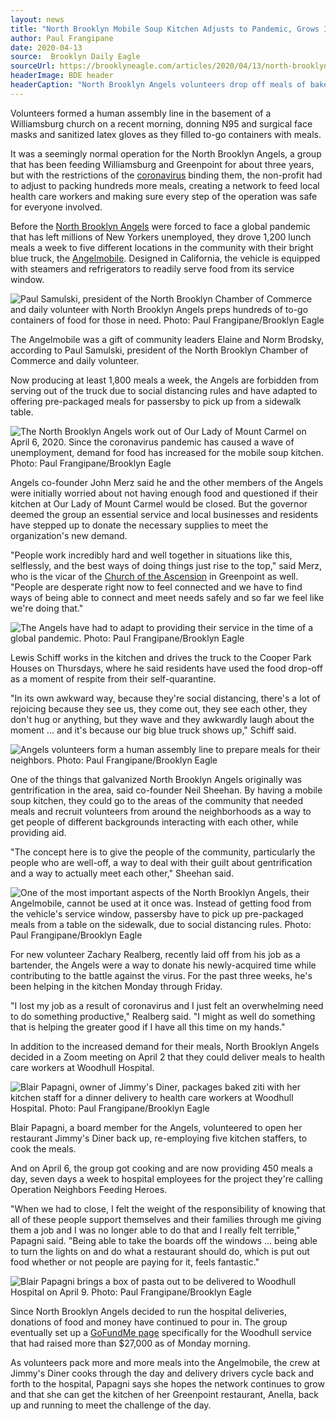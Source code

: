 ```yaml
---
layout: news
title: "North Brooklyn Mobile Soup Kitchen Adjusts to Pandemic, Grows Its Support"
author: Paul Frangipane
date: 2020-04-13
source:  Brooklyn Daily Eagle
sourceUrl: https://brooklyneagle.com/articles/2020/04/13/north-brooklyn-mobile-soup-kitchen-adjusts-to-pandemic-grows-its-support/
headerImage: BDE header
headerCaption: "North Brooklyn Angels volunteers drop off meals of baked ziti to Woodhull Hospital employees on April 9. Photo: Paul Frangipane/Brooklyn Eagle"
---
```


Volunteers formed a human assembly line in the basement of a Williamsburg church on a recent morning, donning N95 and surgical face masks and sanitized latex gloves as they filled to-go containers with meals.

It was a seemingly normal operation for the North Brooklyn Angels, a group that has been feeding Williamsburg and Greenpoint for about three years, but with the restrictions of the [coronavirus](https://brooklyneagle.com/articles/tag/Coronavirus/) binding them, the non-profit had to adjust to packing hundreds more meals, creating a network to feed local health care workers and making sure every step of the operation was safe for everyone involved.

Before the [North Brooklyn Angels](https://www.northbrooklynangels.org/) were forced to face a global pandemic that has left millions of New Yorkers unemployed, they drove 1,200 lunch meals a week to five different locations in the community with their bright blue truck, the [Angelmobile](https://www.northbrooklynangels.org/angelmobile-meals). Designed in California, the vehicle is equipped with steamers and refrigerators to readily serve food from its service window.

![](https://brooklyneagle.com/wp-content/uploads/2020/04/north-brooklyn-angels-april-2020-by-paul-frangipane244.jpg "Paul Samulski, president of the North Brooklyn Chamber of Commerce and daily volunteer with North Brooklyn Angels preps hundreds of to-go containers of food for those in need. Photo: Paul Frangipane/Brooklyn Eagle")

The Angelmobile was a gift of community leaders Elaine and Norm Brodsky, according to Paul Samulski, president of the North Brooklyn Chamber of Commerce and daily volunteer.

Now producing at least 1,800 meals a week, the Angels are forbidden from serving out of the truck due to social distancing rules and have adapted to offering pre-packaged meals for passersby to pick up from a sidewalk table.

![](https://brooklyneagle.com/wp-content/uploads/2020/04/north-brooklyn-angels-april-2020-by-paul-frangipane106.jpg "The North Brooklyn Angels work out of Our Lady of Mount Carmel on April 6, 2020. Since the coronavirus pandemic has caused a wave of unemployment, demand for food has increased for the mobile soup kitchen. Photo: Paul Frangipane/Brooklyn Eagle")

Angels co-founder John Merz said he and the other members of the Angels were initially worried about not having enough food and questioned if their kitchen at Our Lady of Mount Carmel would be closed. But the governor deemed the group an essential service and local businesses and residents have stepped up to donate the necessary supplies to meet the organization's new demand.

"People work incredibly hard and well together in situations like this, selflessly, and the best ways of doing things just rise to the top," said Merz, who is the vicar of the [Church of the Ascension](https://www.ascensionbrooklyn.org/) in Greenpoint as well. "People are desperate right now to feel connected and we have to find ways of being able to connect and meet needs safely and so far we feel like we're doing that."

![](https://brooklyneagle.com/wp-content/uploads/2020/04/north-brooklyn-angels-april-2020-by-paul-frangipane029.jpg "The Angels have had to adapt to providing their service in the time of a global pandemic. Photo: Paul Frangipane/Brooklyn Eagle")

Lewis Schiff works in the kitchen and drives the truck to the Cooper Park Houses on Thursdays, where he said residents have used the food drop-off as a moment of respite from their self-quarantine.

"In its own awkward way, because they're social distancing, there's a lot of rejoicing because they see us, they come out, they see each other, they don't hug or anything, but they wave and they awkwardly laugh about the moment ... and it's because our big blue truck shows up," Schiff said.

![](https://brooklyneagle.com/wp-content/uploads/2020/04/north-brooklyn-angels-april-2020-by-paul-frangipane262.jpg "Angels volunteers form a human assembly line to prepare meals for their neighbors. Photo: Paul Frangipane/Brooklyn Eagle")

One of the things that galvanized North Brooklyn Angels originally was gentrification in the area, said co-founder Neil Sheehan. By having a mobile soup kitchen, they could go to the areas of the community that needed meals and recruit volunteers from around the neighborhoods as a way to get people of different backgrounds interacting with each other, while providing aid.

"The concept here is to give the people of the community, particularly the people who are well-off, a way to deal with their guilt about gentrification and a way to actually meet each other," Sheehan said.

![](https://brooklyneagle.com/wp-content/uploads/2020/04/north-brooklyn-angels-april-2020-by-paul-frangipane391.jpg "One of the most important aspects of the North Brooklyn Angels, their Angelmobile, cannot be used at it once was. Instead of getting food from the vehicle's service window, passersby have to pick up pre-packaged meals from a table on the sidewalk, due to social distancing rules. Photo: Paul Frangipane/Brooklyn Eagle")

For new volunteer Zachary Realberg, recently laid off from his job as a bartender, the Angels were a way to donate his newly-acquired time while contributing to the battle against the virus. For the past three weeks, he's been helping in the kitchen Monday through Friday.

"I lost my job as a result of coronavirus and I just felt an overwhelming need to do something productive," Realberg said. "I might as well do something that is helping the greater good if I have all this time on my hands."

In addition to the increased demand for their meals, North Brooklyn Angels decided in a Zoom meeting on April 2 that they could deliver meals to health care workers at Woodhull Hospital.

![](https://brooklyneagle.com/wp-content/uploads/2020/04/north-brooklyn-angels-april-2020-by-paul-frangipane479.jpg "Blair Papagni, owner of Jimmy's Diner, packages baked ziti with her kitchen staff for a dinner delivery to health care workers at Woodhull Hospital. Photo: Paul Frangipane/Brooklyn Eagle")

Blair Papagni, a board member for the Angels, volunteered to open her restaurant Jimmy's Diner back up, re-employing five kitchen staffers, to cook the meals.

And on April 6, the group got cooking and are now providing 450 meals a day, seven days a week to hospital employees for the project they're calling Operation Neighbors Feeding Heroes.

"When we had to close, I felt the weight of the responsibility of knowing that all of these people support themselves and their families through me giving them a job and I was no longer able to do that and I really felt terrible," Papagni said. "Being able to take the boards off the windows ... being able to turn the lights on and do what a restaurant should do, which is put out food whether or not people are paying for it, feels fantastic."

![](https://brooklyneagle.com/wp-content/uploads/2020/04/north-brooklyn-angels-april-2020-by-paul-frangipane488.jpg "Blair Papagni brings a box of pasta out to be delivered to Woodhull Hospital on April 9. Photo: Paul Frangipane/Brooklyn Eagle")

Since North Brooklyn Angels decided to run the hospital deliveries, donations of food and money have continued to pour in. The group eventually set up a [GoFundMe page](https://www.gofundme.com/f/neighbors-feeding-heroes) specifically for the Woodhull service that had raised more than $27,000 as of Monday morning.

As volunteers pack more and more meals into the Angelmobile, the crew at Jimmy's Diner cooks through the day and delivery drivers cycle back and forth to the hospital, Papagni says she hopes the network continues to grow and that she can get the kitchen of her Greenpoint restaurant, Anella, back up and running to meet the challenge of the day.